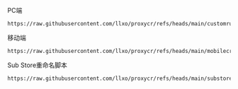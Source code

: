 PC端
```
https://raw.githubusercontent.com/llxo/proxycr/refs/heads/main/customrules.ini
```
移动端
```
https://raw.githubusercontent.com/llxo/proxycr/refs/heads/main/mobilecr.ini
```
Sub Store重命名脚本
```
https://raw.githubusercontent.com/llxo/proxycr/refs/heads/main/substore/rename.js
```